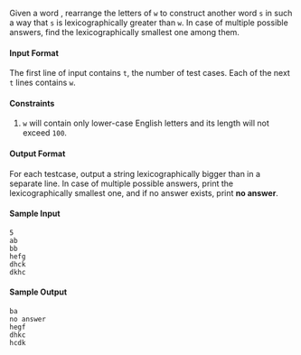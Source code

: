 Given a word , rearrange the letters of `w` to construct another word `s` in such a way that `s` is lexicographically greater than `w`. In case of multiple possible answers, find the lexicographically smallest one among them.

#### Input Format

The first line of input contains `t`, the number of test cases. Each of the next `t` lines contains `w`.

#### Constraints

1. `w` will contain only lower-case English letters and its length will not exceed `100`.

#### Output Format

For each testcase, output a string lexicographically bigger than  in a separate line. In case of multiple possible answers, print the lexicographically smallest one, and if no answer exists, print __no answer__.

#### Sample Input

    5
    ab
    bb
    hefg
	dhck
	dkhc
#### Sample Output

	ba
	no answer
	hegf
	dhkc
	hcdk